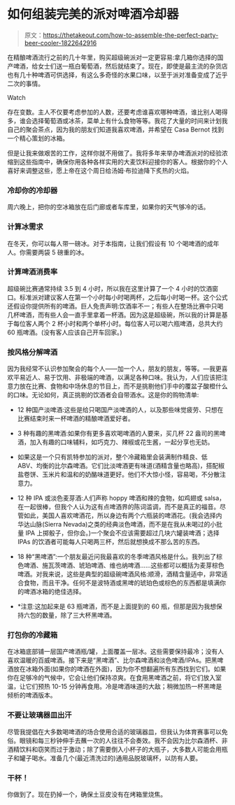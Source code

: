 # 如何组装完美的派对啤酒冷却器

> 原文：<https://thetakeout.com/how-to-assemble-the-perfect-party-beer-cooler-1822642916>

在精酿啤酒流行之前的几十年里，购买超级碗派对一定更容易:拿几箱你选择的国产啤酒，给女士们送一瓶白葡萄酒，然后就结束了。现在，即使是最主流的杂货店也有几十种啤酒可供选择，有这么多奇怪的水果口味，以至于派对准备变成了近乎二次的事情。

Watch

存在变数。主人不仅要考虑参加的人数，还要考虑谁喜欢哪种啤酒，谁比别人喝得多，谁会选择葡萄酒或冰茶，菜单上有什么食物等等。我花了大量的时间来计划我自己的聚会茶点，因为我的朋友们知道我喜欢啤酒，并希望在 Casa Bernot 找到一个精心策划的冰箱。

但是让我来做艰苦的工作，这样你就不用做了。我将多年来举办啤酒派对的经验浓缩到这些指南中，确保你用各种各样实用的大麦饮料迎接你的客人。根据你的个人喜好来调整这些，愿上帝在这个周日给汤姆·布拉迪降下炙热的火焰。

### 冷却你的冷却器

周六晚上，把你的空冰箱放在后门廊或者车库里，如果你的天气够冷的话。

### 计算冰需求

在冬天，你可以每人带一磅冰。对于本指南，让我们假设有 10 个喝啤酒的成年人。你需要两袋 5 磅重的冰。

### 计算啤酒消费率

超级碗比赛通常持续 3.5 到 4 小时，所以我在这里计算了一个 4 小时的饮酒窗口。标准派对建议客人在第一个小时每小时喝两杯，之后每小时喝一杯。这个公式还假设你提供所有的啤酒。巨人免责声明:饮酒率不一；有些人在整场比赛中只喝几杯啤酒，而有些人会一直手里拿着一杯酒。因为这是超级碗，所以我的计算是基于每位客人两个 2 杯小时和两个单杯小时。每位客人可以喝六瓶啤酒，总共大约 60 瓶啤酒。(没有客人应该自己开车回家。)

### 按风格分解啤酒

因为我经常不认识参加聚会的每个人——加一个人，朋友的朋友，等等。—我更喜欢平易近人、易于饮用、非极端的啤酒，以满足各种口味。我认为，人们应该把注意力放在比赛、食物和中场休息的节目上，而不是挑剔他们手中的覆盆子酸橙什么的口味。无论如何，真正挑剔的饮酒者会自带酒水。这是你的购物清单:

*   12 种国产淡啤酒:这些是给只喝国产淡啤酒的人，以及那些味觉疲劳、只想在比赛结束时来一杯啤酒的精酿啤酒爱好者。

*   3 种有趣的黑啤酒:如果你有更多喜欢喝啤酒的人要来，买几杯 22 盎司的黑啤酒，加入有趣的口味辅料，如巧克力、辣椒或花生酱，一起分享也无妨。

*   如果这是一个只有凯特参加的派对，整个冷藏箱里会装满制作精良、低 ABV、均衡的比尔森啤酒。它们比淡啤酒更有味道(酒精含量也略高)，搭配椒盐卷饼、玉米片和温和的奶酪味道更好。他们不大惊小怪，容易喝，不分散注意力。

*   12 种 IPA 或淡色麦芽酒:人们声称 hoppy 啤酒和辣的食物，如鸡翅或 salsa，在一起很棒，但我个人认为这有点啤酒界的陈词滥调，而不是真正的福音。尽管如此，美国人喜欢啤酒花，所以身边有两个六瓶装的啤酒花。(我会选择内华达山脉(Sierra Nevada)之类的经典淡色啤酒，而不是在我从未喝过的小批量 IPA 上掷骰子，但你会。)一个聚会不应该需要超过几块六罐装啤酒；选择 IPAs 的饮酒者可能每人只喝两三杯，然后就想换成不那么苦的东西。

*   18 种“黑啤酒”:一个朋友最近问我最喜欢的冬季啤酒风格是什么。我列出了棕色啤酒、施瓦茨啤酒、琥珀啤酒、维也纳啤酒……这些都可以概括为麦芽棕色啤酒。对我来说，这些是典型的超级碗啤酒风格:顺滑，酒精含量适中，非常适合食物，而且干净。任何不是波特酒或黑啤的琥珀色或棕色的东西都是填满你的啤酒冰箱的绝佳选择。

* *注意:这加起来是 63 瓶啤酒，而不是上面提到的 60 瓶，但那是因为我想保持六包的数量，除了三大杯黑啤酒。

### 打包你的冷藏箱

在冰箱底部铺一层国产啤酒瓶/罐，上面覆盖一层冰。这些需要保持最冷；没有人喜欢温暖的百威啤酒。接下来是“黑啤酒”、比尔森啤酒和淡色啤酒/IPAs。把黑啤酒放在冰箱外面(如果你的啤酒在外面)，因为你不想翻遍所有东西找到它们。如果你在足够冷的气候中，它会让他们保持凉爽。在食用黑啤酒之前，将它们放入室温，让它们预热 10-15 分钟再食用。冷是啤酒味道的大敌；稍微加热一杯黑啤是倾析的啤酒版本。

### 不要让玻璃器皿出汗

尽管我提倡在大多数喝啤酒的场合使用合适的玻璃器皿，但我认为体育赛事可以免俗。眼镜和每三秒钟伸手去蘸一次的人往往不会奏效。我不会因为比尔森酒杯、非酒精饮料和窃笑而过于激动；除了需要倒入小杯子的大瓶子，大多数人可能会用瓶子和罐子喝水。准备几个(最近清洗过的)通用品脱玻璃杯，以防有人要。

### 干杯！

你做到了。现在扔掉一个，确保土豆皮没有在烤箱里烧焦。